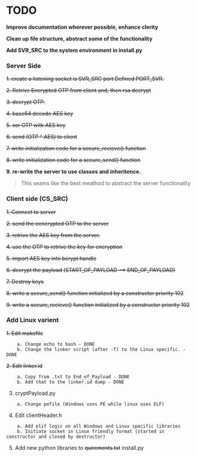 # TODO
**Improve documentation wherever possible, enhance clerity**

**Clean up file structure, abstract some of the functionality**

**Add SVR_SRC to the system environment in install.py**

### Server Side

~~1. create a listening socket is SVR_SRC port Defined PORT_SVR.~~

~~2. Retrive Encrypted OTP from client and, then rsa decrypt~~

~~3. decrypt OTP.~~

~~4. base64 decode AES key~~

~~5. xor OTP witk AES key~~

~~6.  send (OTP ^ AES) to client~~

~~7. write initialization code for a secure_recieve() function~~

~~8. write initialization code for a secure_send() function~~

**9. re-write the server to use classes and inheritence.**
>    This seams like the best meathod to abstract the server functionality

### Client side (CS_SRC)

~~1. Connect to server~~

~~2. send the eencrypted OTP to the server~~

~~3. retrive the AES key from the server.~~

~~4. use the OTP to retrive the key for encryption~~

~~5. import AES key into bcrypt handle~~

~~6. decrypt the payload (START_OF_PAYLOAD --> END_OF_PAYLOAD)~~

~~7. Destroy keys~~

~~8. write a secure_send() function initialized by  a constructor priority 102~~

~~9. write a secure_recieve() function initialized by a constructor priority 102~~

### Add Linux varient

~~1. Edit makefile~~
```
    a. Change echo to bash - DONE 
    b. Change the linker script (after -T) to the Linux specific. - DONE
```  
~~2. Edit linker.id~~
```
    a. Copy from .txt to End_of_Payload - DONE
    b. Add that to the linker.id dump - DONE
```
3. cryptPayload.py
```
    a. Change pefile (Windows uses PE while linux uses ELF)
```    
4. Edit clientHeader.h
```
    a. Add elif logic on all Windows and Linux specific libraries
    b. Initiate socket in Linux friendly format (started in constructor and closed by destructor)
```
5. Add new python libraries to ~~quirements.txt~~ install.py



